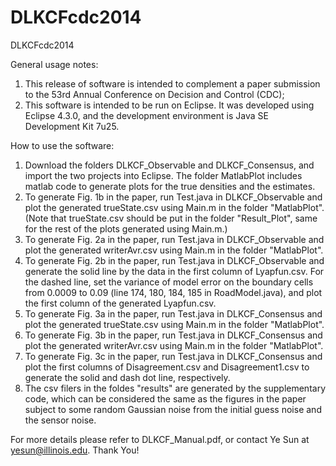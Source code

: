 DLKCFcdc2014
============

DLKCFcdc2014


General usage notes:

1. This release of software is intended to complement a paper submission to the 53rd Annual Conference on Decision and Control (CDC);
2. This software is intended to be run on Eclipse. It was developed using Eclipse 4.3.0, and the development environment is Java SE Development Kit 7u25.


How to use the software:

1. Download the folders DLKCF_Observable and DLKCF_Consensus, and import the two projects into Eclipse. The folder MatlabPlot includes matlab code to generate plots for the true densities and the estimates.
2. To generate Fig. 1b in the paper, run Test.java in DLKCF_Observable and plot the generated trueState.csv using Main.m in the folder "MatlabPlot". (Note that trueState.csv should be put in the folder "Result_Plot", same for the rest of the plots generated using Main.m.)
3. To generate Fig. 2a in the paper, run Test.java in DLKCF_Observable and plot the generated writerAvr.csv using Main.m in the folder "MatlabPlot". 
4. To generate Fig. 2b in the paper, run Test.java in DLKCF_Observable and generate the solid line by the data in the first column of  Lyapfun.csv. For the dashed line, set the variance of model error on the boundary cells from 0.0009 to 0.09 (line 174, 180, 184, 185 in RoadModel.java), and plot the first column of the generated Lyapfun.csv.
5. To generate Fig. 3a in the paper, run Test.java in DLKCF_Consensus and plot the generated trueState.csv using Main.m in the folder "MatlabPlot". 
6. To generate Fig. 3b in the paper, run Test.java in DLKCF_Consensus and plot the generated writerAvr.csv using Main.m in the folder "MatlabPlot". 
7. To generate Fig. 3c in the paper, run Test.java in DLKCF_Consensus and plot the first columns of Disagreement.csv and Disagreement1.csv to generate the solid and dash dot line, respectively.
8. The csv filers in the foldes "results" are generated by the supplementary code, which can be considered the same as the figures in the paper subject to some random Gaussian noise from the initial guess noise and the sensor noise.


For more details please refer to DLKCF_Manual.pdf, or contact Ye Sun at yesun@illinois.edu. Thank You!
